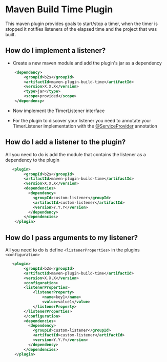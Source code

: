 # Maven Build Time Plugin

This maven plugin provides goals to start/stop a timer, when the timer is stopped it notifies listeners of the elapsed time and the project that was built.

## How do I implement a listener?

   - Create a new maven module and add the plugin's jar as a dependency
```xml
    <dependency>
        <groupId>b2s</groupId>
        <artifactId>maven-plugin-build-time</artifactId>
        <version>X.X.X</version>
        <type>jar</type>
        <scope>provided</scope>
    </dependency>
```
  - Now implement the TimerListener interface

  - For the plugin to discover your listener you need to annotate your TimerListener implementation with the [@ServiceProvider](http://bits.netbeans.org/dev/javadoc/org-openide-util-lookup/org/openide/util/lookup/ServiceProvider.html) annotation

## How do I add a listener to the plugin?

   All you need to do is add the module that contains the listener as a dependency to the plugin

```xml
   <plugin>
        <groupId>b2s</groupId>
        <artifactId>maven-plugin-build-time</artifactId>
        <version>X.X.X</version>
        <dependencies>
          <dependency>
            <groupId>custom-listener</groupId>
            <artifactId>custom-listener</artifactId>
            <version>Y.Y.Y</version>
          </dependency>
        </dependencies>
    </plugin>
```

## How do I pass arguments to my listener?

All you need to do is define `<listenerProperties>` in the plugins `<configuration>`

```xml
   <plugin>
        <groupId>b2s</groupId>
        <artifactId>maven-plugin-build-time</artifactId>
        <version>X.X.X</version>
        <configuration>
        <listenerProperties>
            <listenerProperty>
                <name>key1</name>
                <value>value1</value>
            </listenerProperty>
        </listenerProperties>
        </configuration>
        <dependencies>
          <dependency>
            <groupId>custom-listener</groupId>
            <artifactId>custom-listener</artifactId>
            <version>Y.Y.Y</version>
          </dependency>
        </dependencies>
    </plugin>
```